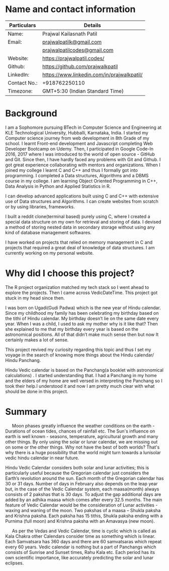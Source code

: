# Name and contact information
| Particulars      | Details |
| ----------- | ----------- |
|   Name:    | Prajwal Kailasnath Patil      |
| Email:  | <prajwalpatilk@gmail.com> |
|| <prajwalpatilcodes@gmail.com>   |
|Website:| 	<https://prajwalpatil.codes/>|
|Github: 	|<https://github.com/prajwalkpatil>|
|LinkedIn:|<https://www.linkedin.com/in/prajwalkpatil/>|
|Contact No.: |	+918762250110 |
|Timezone:| 	GMT+5:30 (Indian Standard Time)|
# Background
I am a Sophomore pursuing BTech in Computer Science and Engineering at KLE Technological University, Hubballi, Karnataka, India. I started my Computer science journey from web development in 8th Grade of my school. I learnt Front-end development and Javascript completing Web Developer Bootcamp on Udemy. Then, I participated in Google Code-In 2016, 2017 where I was introduced to the world of open source - GitHub and Git. Since then, I have hardly faced any problems with Git and Github. I got great experience collaborating with mentors and organizations. When I joined my college I learnt C and C++ and thus I formally got into programming. I completed a Data structures, Algorithms and a DBMS course in my college. I am learning Object Oriented Programming in C++, Data Analysis in Python and Applied Statistics in R. 

I can develop advanced applications built using C and C++ with extensive use of Data structures and Algorithms. I can create websites from scratch or by using libraries, frameworks.

I built a reddit clone(terminal based) purely using C, where I created a special data structure on my own for retrieval and storing of data. I devised a method of storing nested data in secondary storage without using any kind of database management softwares.

I have worked on projects that relied on memory management in C and projects that required a great deal of knowledge of data structures. I am currently working on my personal website.

# Why did I choose this project?
The R project organization matched my tech stack so I went ahead to explore the projects. Then I came across VedicDateTime. This project got stuck in my head since then. 

I was born on Ugadi(Gudi Padwa) which is the new year of Hindu calendar. Since my childhood my family has been celebrating my birthday based on the tithi of Hindu calendar. My birthday doesn’t lie on the same date every year. When I was a child, I used to ask my mother why is it like that? Then she explained to me that my birthday every year is based on the astronomical positions. All of that didn’t make much sense then but now It certainly makes a lot of sense.

This project revived my curiosity regarding this topic and thus I set my voyage in the search of knowing more things about the Hindu calendar/ Hindu Panchang. 

Hindu Vedic calendar is based on the Panchang(a booklet with astronomical calculations) . I started understanding that. I had a Panchang in my home and the elders of my home are well versed in interpreting the Panchang so I took their help.I understood it and now I am pretty much clear with what should be done in this project.

# Summary
`	`Moon phases greatly influence the weather conditions on the earth - Durations of ocean tides, chances of rainfall etc. The Sun's influence on earth is well known - seasons, temperature, agricultural growth and many other things. By only using the solar or lunar calendar, we are missing out on some or the other things. Why not have the best of both worlds? That's why there is a huge possibility that the world might turn towards a lunisolar vedic hindu calendar in near future.

Hindu Vedic Calendar considers both solar and lunar activities; this is particularly useful because the Gregorian calendar just considers the Earth’s revolution around the sun. Each month of the Gregorian calendar has 30 or 31 days. Number of days in February also depends on the leap year but, in the case of the Vedic Calendar system, each maasa(month) always consists of 2 pakshas that is 30 days. To adjust the gap additional days are added by an adhika maasa which comes after every 32.5 months. The main feature of Vedic Calendar would be the consideration of Lunar activities - waxing and waning of the moon. Two pakshas of a maasa – Shukla paksha and Krishna paksha. Each paksha has 15 tithis, Shukla paksha ending with a Purnima (full moon) and Krishna paksha with an Amavasya (new moon).

`	`As per the Vedas and Vedic Calendar, time is cyclic which is called as Kala Chakra other Calendars consider time as something which is linear. Each Samvatsara has 360 days and there are 60 samvatsaras which repeat every 60 years. Vedic calendar is nothing but a part of Panchangs which consists of Sunrise and Sunset times, Rahu Kala etc. Each period has its own scientific importance, like accurately predicting the solar and lunar eclipses.